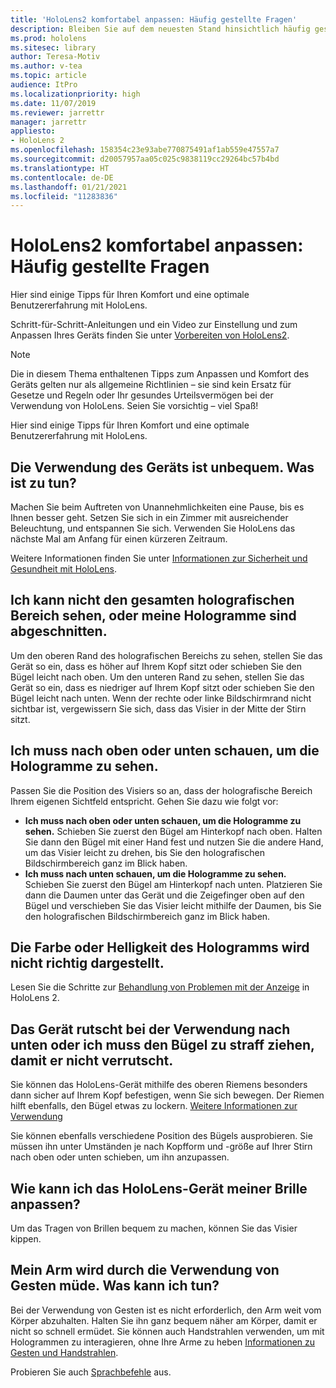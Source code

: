 ```yaml
---
title: 'HoloLens2 komfortabel anpassen: Häufig gestellte Fragen'
description: Bleiben Sie auf dem neuesten Stand hinsichtlich häufig gestellten Fragen zum Einpassen Ihrer HoloLens 2, und bleiben Sie mit Mixed Reality-Erlebnissen vertraut.
ms.prod: hololens
ms.sitesec: library
author: Teresa-Motiv
ms.author: v-tea
ms.topic: article
audience: ItPro
ms.localizationpriority: high
ms.date: 11/07/2019
ms.reviewer: jarrettr
manager: jarrettr
appliesto:
- HoloLens 2
ms.openlocfilehash: 158354c23e93abe770875491af1ab559e47557a7
ms.sourcegitcommit: d20057957aa05c025c9838119cc29264bc57b4bd
ms.translationtype: HT
ms.contentlocale: de-DE
ms.lasthandoff: 01/21/2021
ms.locfileid: "11283836"
---
```

# HoloLens2 komfortabel anpassen: Häufig gestellte Fragen

Hier sind einige Tipps für Ihren Komfort und eine optimale Benutzererfahrung mit HoloLens.

Schritt-für-Schritt-Anleitungen und ein Video zur Einstellung und zum Anpassen Ihres Geräts finden Sie unter [Vorbereiten von HoloLens2](hololens2-setup.md).

> [!NOTE]
> Die in diesem Thema enthaltenen Tipps zum Anpassen und Komfort des Geräts gelten nur als allgemeine Richtlinien – sie sind kein Ersatz für Gesetze und Regeln oder Ihr gesundes Urteilsvermögen bei der Verwendung von HoloLens. Seien Sie vorsichtig – viel Spaß!

Hier sind einige Tipps für Ihren Komfort und eine optimale Benutzererfahrung mit HoloLens.

## Die Verwendung des Geräts ist unbequem. Was ist zu tun?

Machen Sie beim Auftreten von Unannehmlichkeiten eine Pause, bis es Ihnen besser geht. Setzen Sie sich in ein Zimmer mit ausreichender Beleuchtung, und entspannen Sie sich. Verwenden Sie HoloLens das nächste Mal am Anfang für einen kürzeren Zeitraum.

Weitere Informationen finden Sie unter [Informationen zur Sicherheit und Gesundheit mit HoloLens](https://go.microsoft.com/fwlink/p/?LinkId=746661).

## Ich kann nicht den gesamten holografischen Bereich sehen, oder meine Hologramme sind abgeschnitten.

Um den oberen Rand des holografischen Bereichs zu sehen, stellen Sie das Gerät so ein, dass es höher auf Ihrem Kopf sitzt oder schieben Sie den Bügel leicht nach oben. Um den unteren Rand zu sehen, stellen Sie das Gerät so ein, dass es niedriger auf Ihrem Kopf sitzt oder schieben Sie den Bügel leicht nach unten. Wenn der rechte oder linke Bildschirmrand nicht sichtbar ist, vergewissern Sie sich, dass das Visier in der Mitte der Stirn sitzt.

## Ich muss nach oben oder unten schauen, um die Hologramme zu sehen.

Passen Sie die Position des Visiers so an, dass der holografische Bereich Ihrem eigenen Sichtfeld entspricht. Gehen Sie dazu wie folgt vor:

- **Ich muss nach oben oder unten schauen, um die Hologramme zu sehen.** Schieben Sie zuerst den Bügel am Hinterkopf nach oben. Halten Sie dann den Bügel mit einer Hand fest und nutzen Sie die andere Hand, um das Visier leicht zu drehen, bis Sie den holografischen Bildschirmbereich ganz im Blick haben.
- **Ich muss nach unten schauen, um die Hologramme zu sehen.** Schieben Sie zuerst den Bügel am Hinterkopf nach unten. Platzieren Sie dann die Daumen unter das Gerät und die Zeigefinger oben auf den Bügel und verschieben Sie das Visier leicht mithilfe der Daumen, bis Sie den holografischen Bildschirmbereich ganz im Blick haben.

## Die Farbe oder Helligkeit des Hologramms wird nicht richtig dargestellt.

Lesen Sie die Schritte zur [Behandlung von Problemen mit der Anzeige](hololens2-display.md) in HoloLens 2.

## Das Gerät rutscht bei der Verwendung nach unten oder ich muss den Bügel zu straff ziehen, damit er nicht verrutscht.

Sie können das HoloLens-Gerät mithilfe des oberen Riemens besonders dann sicher auf Ihrem Kopf befestigen, wenn Sie sich bewegen. Der Riemen hilft ebenfalls, den Bügel etwas zu lockern. [Weitere Informationen zur Verwendung](hololens2-setup.md#adjust-fit)

Sie können ebenfalls verschiedene Position des Bügels ausprobieren. Sie müssen ihn unter Umständen je nach Kopfform und -größe auf Ihrer Stirn nach oben oder unten schieben, um ihn anzupassen.

## Wie kann ich das HoloLens-Gerät meiner Brille anpassen?

Um das Tragen von Brillen bequem zu machen, können Sie das Visier kippen.

## Mein Arm wird durch die Verwendung von Gesten müde. Was kann ich tun?

Bei der Verwendung von Gesten ist es nicht erforderlich, den Arm weit vom Körper abzuhalten. Halten Sie ihn ganz bequem näher am Körper, damit er nicht so schnell ermüdet. Sie können auch Handstrahlen verwenden, um mit Hologrammen zu interagieren, ohne Ihre Arme zu heben [Informationen zu Gesten und Handstrahlen](hololens2-basic-usage.md#the-hand-tracking-frame).

Probieren Sie auch [Sprachbefehle](hololens-cortana.md) aus.
